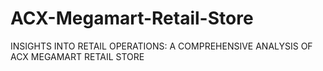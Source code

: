 # ACX-Megamart-Retail-Store
INSIGHTS INTO RETAIL OPERATIONS: A COMPREHENSIVE ANALYSIS OF ACX MEGAMART RETAIL STORE

